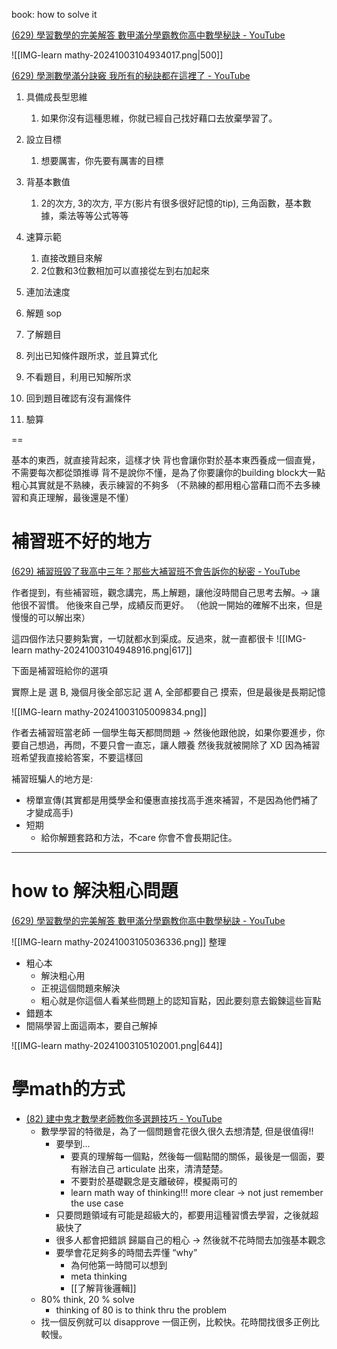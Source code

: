 


book: how to solve it




[(629) 學習數學的完美解答 數甲滿分學霸教你高中數學秘訣 - YouTube](https://www.youtube.com/watch?v=vyloW_kTCUU)

![[IMG-learn mathy-20241003104934017.png|500]]


[(629) 學測數學滿分訣竅 我所有的秘訣都在這裡了 - YouTube](https://www.youtube.com/watch?v=JwO7HGbzLYI)
1. 具備成長型思維
	1. 如果你沒有這種思維，你就已經自己找好藉口去放棄學習了。
2.  設立目標
	1. 想要厲害，你先要有厲害的目標
3. 背基本數值 
	1. 2的次方, 3的次方, 平方(影片有很多很好記憶的tip), 三角函數，基本數據，乘法等等公式等等 
4. 速算示範
	1. 直接改題目來解
	2. 2位數和3位數相加可以直接從左到右加起來
5. 連加法速度
 
5. 解題 sop
1. 了解題目 
2. 列出已知條件跟所求，並且算式化
3. 不看題目，利用已知解所求 
4. 回到題目確認有沒有漏條件
5. 驗算


==

基本的東西，就直接背起來，這樣才快
背也會讓你對於基本東西養成一個直覺，不需要每次都從頭推導
背不是說你不懂，是為了你要讓你的building block大一點
粗心其實就是不熟練，表示練習的不夠多
（不熟練的都用粗心當藉口而不去多練習和真正理解，最後還是不懂）













# 補習班不好的地方

[(629) 補習班毀了我高中三年？那些大補習班不會告訴你的秘密 - YouTube](https://www.youtube.com/watch?v=zg8JZKBxCBc)

作者提到，有些補習班，觀念講完，馬上解題，讓他沒時間自己思考去解。-> 讓他很不習慣。
他後來自己學，成績反而更好。
（他說一開始的確解不出來，但是慢慢的可以解出來）


這四個作法只要夠紮實，一切就都水到渠成。反過來，就一直都很卡
![[IMG-learn mathy-20241003104948916.png|617]]



下面是補習班給你的選項

實際上是
選 B, 幾個月後全部忘記
選 A, 全部都要自己 摸索，但是最後是長期記憶

![[IMG-learn mathy-20241003105009834.png]]




作者去補習班當老師
一個學生每天都問問題 -> 然後他跟他說，如果你要進步，你要自己想過，再問，不要只會一直忘，讓人餵養
然後我就被開除了 XD 因為補習班希望我直接給答案，不要這樣回


補習班騙人的地方是:
- 榜單宣傳(其實都是用獎學金和優惠直接找高手進來補習，不是因為他們補了才變成高手)
- 短期
	- 給你解題套路和方法，不care 你會不會長期記住。



---



# how to 解決粗心問題
[(629) 學習數學的完美解答 數甲滿分學霸教你高中數學秘訣 - YouTube](https://www.youtube.com/watch?v=vyloW_kTCUU)

![[IMG-learn mathy-20241003105036336.png]]
整理
- 粗心本
	- 解決粗心用
	- 正視這個問題來解決
	- 粗心就是你這個人看某些問題上的認知盲點，因此要刻意去鍛鍊這些盲點
- 錯題本
- 間隔學習上面這兩本，要自己解掉

![[IMG-learn mathy-20241003105102001.png|644]]







# 學math的方式



- [(82) 建中鬼才數學老師教你多選題技巧 - YouTube](https://www.youtube.com/watch?v=V7Q3wAVvWzA&t=397s)
	- 數學學習的特徵是，為了一個問題會花很久很久去想清楚, 但是很值得!!
		- 要學到...
			- 要真的理解每一個點，然後每一個點間的關係，最後是一個面，要有辦法自己 articulate 出來，清清楚楚。
			- 不要對於基礎觀念是支離破碎，模擬兩可的
			- learn math way of thinking!!! more clear -> not just remember the use case
		- 只要問題領域有可能是超級大的，都要用這種習慣去學習，之後就超級快了
		- 很多人都會把錯誤 歸屬自己的粗心 -> 然後就不花時間去加強基本觀念
		- 要學會花足夠多的時間去弄懂 “why”
		    - 為何他第一時間可以想到
		    - meta thinking
		    - [[了解背後邏輯]]
	- 80% think, 20 % solve
	    - thinking of 80 is to think thru the problem
	- 找一個反例就可以 disapprove 一個正例，比較快。花時間找很多正例比較慢。










